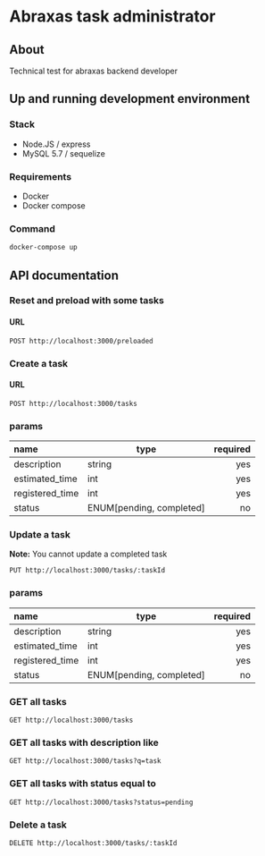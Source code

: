 # Abraxas task administrator

## About
Technical test for abraxas backend developer

## Up and running development environment

### Stack
- Node.JS / express
- MySQL 5.7 / sequelize

### Requirements
- Docker
- Docker compose

### Command
```sh
docker-compose up
```

## API documentation

### Reset and preload with some tasks
#### URL
```
POST http://localhost:3000/preloaded
```

### Create a task
#### URL
```
POST http://localhost:3000/tasks
```
### params

| name             |   type                    |   required  |
|:-----------------|---------------------------|------------:|
| description      | string                    |    yes      |
| estimated_time   | int                       |    yes      |
| registered_time  | int                       |    yes      |
| status           | ENUM[pending, completed]  |    no       |

### Update a task
**Note:** You cannot update a completed task

```
PUT http://localhost:3000/tasks/:taskId
```
### params

| name             |   type                    |   required  |
|:-----------------|---------------------------|------------:|
| description      | string                    |    yes      |
| estimated_time   | int                       |    yes      |
| registered_time  | int                       |    yes      |
| status           | ENUM[pending, completed]  |    no       |

### GET all tasks
```
GET http://localhost:3000/tasks
```

### GET all tasks with description like
```
GET http://localhost:3000/tasks?q=task
```

### GET all tasks with status equal to
```
GET http://localhost:3000/tasks?status=pending
```

### Delete a task
```
DELETE http://localhost:3000/tasks/:taskId
```
